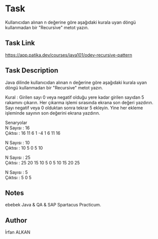 # Task
Kullanıcıdan alınan n değerine göre aşağıdaki kurala uyan döngü kullanmadan bir "Recursive" metot yazın.

## Task Link
https://app.patika.dev/courses/java101/odev-recursive-pattern

## Task Description
Java dilinde kullanıcıdan alınan n değerine göre aşağıdaki kurala uyan döngü kullanmadan bir "Recursive" metot yazın.

Kural : Girilen sayı 0 veya negatif olduğu yere kadar girilen sayıdan 5 rakamını çıkarın. Her çıkarma işlemi sırasında ekrana son değeri yazdırın. Sayı negatif veya 0 olduktan sonra tekrar 5 ekleyin. Yine her ekleme işleminde sayının son değerini ekrana yazdırın.

Senaryolar  
N Sayısı : 16   
Çıktısı : 16 11 6 1 -4 1 6 11 16

N Sayısı : 10   
Çıktısı : 10 5 0 5 10

N Sayısı : 25   
Çıktısı : 25 20 15 10 5 0 5 10 15 20 25

N Sayısı : 5    
Çıktısı : 5 0 5

## Notes
ebebek Java & QA & SAP Spartacus Practicum.

## Author
İrfan ALKAN
